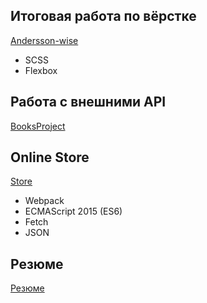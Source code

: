 ## Итоговая работа по вёрстке
[Andersson-wise](https://YuliaBilchinskaya.github.io/Andersson-wise/HomePage.html)
- SCSS 
- Flexbox

## Работа с внешними API
[BooksProject](https://github.com/YuliaBilchinskaya/YuliaBilchinskaya.github.io/tree/master/BooksProject)

## Online Store
[Store](https://github.com/YuliaBilchinskaya/YuliaBilchinskaya.github.io/tree/master/Store)
- Webpack
- ECMAScript 2015 (ES6)
- Fetch 
- JSON

## Резюме
[Резюме](https://YuliaBilchinskaya.github.io/Резюме/ResumeBilchinskaya.html)

